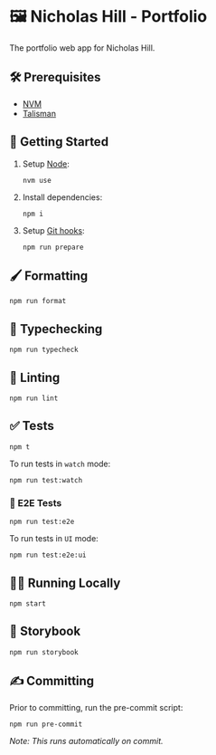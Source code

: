 # 🖼️ Nicholas Hill - Portfolio

The portfolio web app for Nicholas Hill.

## 🛠️ Prerequisites

- [NVM](https://github.com/nvm-sh/nvm#installing-and-updating)
- [Talisman](https://thoughtworks.github.io/talisman/docs/installation/global-hook/)

## 🚀 Getting Started

1. Setup [Node](https://nodejs.org/en):

   ```shell
   nvm use
   ```

2. Install dependencies:

   ```shell
   npm i
   ```

3. Setup [Git hooks](https://git-scm.com/book/en/v2/Customizing-Git-Git-Hooks):

   ```shell
   npm run prepare
   ```

## 🖌️ Formatting

```shell
npm run format
```

## 🤔 Typechecking

```shell
npm run typecheck
```

## 🧹 Linting

```shell
npm run lint
```

## ✅ Tests

```shell
npm t
```

To run tests in `watch` mode:

```shell
npm run test:watch
```

### 🧪 E2E Tests

```shell
npm run test:e2e
```

To run tests in `UI` mode:

```shell
npm run test:e2e:ui
```

## 🏃‍♂️ Running Locally

```shell
npm start
```

## 📖 Storybook

```shell
npm run storybook
```

## ✍️ Committing

Prior to committing, run the pre-commit script:

```shell
npm run pre-commit
```

_Note: This runs automatically on commit._
